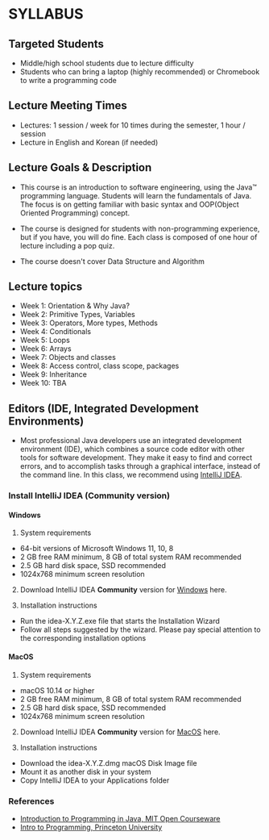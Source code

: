 # SYLLABUS

## Targeted Students
- Middle/high school students due to lecture difficulty
- Students who can bring a laptop (highly recommended) or Chromebook to write a programming code

## Lecture Meeting Times
- Lectures: 1 session / week for 10 times during the semester, 1 hour / session
- Lecture in English and Korean (if needed)

## Lecture Goals & Description
- This course is an introduction to software engineering, using the Java™ programming language. Students will learn the fundamentals of Java. The focus is on getting familiar with basic syntax and OOP(Object Oriented Programming) concept.

- The course is designed for students with non-programming experience, but if you have, you will do fine. Each class is composed of one hour of lecture including a pop quiz.

- The course doesn't cover Data Structure and Algorithm

## Lecture topics
- Week 1: Orientation & Why Java?
- Week 2: Primitive Types, Variables
- Week 3: Operators, More types, Methods
- Week 4: Conditionals
- Week 5: Loops
- Week 6: Arrays
- Week 7: Objects and classes
- Week 8: Access control, class scope, packages
- Week 9: Inheritance
- Week 10: TBA

## Editors (IDE, Integrated Development Environments)
- Most professional Java developers use an integrated development environment (IDE), which combines a source code editor with other tools for software development. They make it easy to find and correct errors, and to accomplish tasks through a graphical interface, instead of the command line. In this class, we recommend using [IntelliJ IDEA](https://www.jetbrains.com/idea/).


### Install IntelliJ IDEA (Community version)
#### Windows
1. System requirements
  - 64-bit versions of Microsoft Windows 11, 10, 8
  - 2 GB free RAM minimum, 8 GB of total system RAM recommended
  - 2.5 GB hard disk space, SSD recommended
  - 1024x768 minimum screen resolution

2. Download IntelliJ IDEA **Community** version for [Windows](https://www.jetbrains.com/idea/download/#section=windows) here.

3. Installation instructions
  - Run the idea-X.Y.Z.exe file that starts the Installation Wizard
  - Follow all steps suggested by the wizard. Please pay special attention to the corresponding installation options

#### MacOS
1. System requirements
  - macOS 10.14 or higher
  - 2 GB free RAM minimum, 8 GB of total system RAM recommended
  - 2.5 GB hard disk space, SSD recommended
  - 1024x768 minimum screen resolution

2. Download IntelliJ IDEA **Community** version for [MacOS](https://www.jetbrains.com/idea/download/#section=mac) here.

3. Installation instructions
  - Download the idea-X.Y.Z.dmg macOS Disk Image file
  - Mount it as another disk in your system
  - Copy IntelliJ IDEA to your Applications folder

### References
- [Introduction to Programming in Java, MIT Open Courseware](https://ocw.mit.edu/courses/6-092-introduction-to-programming-in-java-january-iap-2010/)
- [Intro to Programming, Princeton University](https://introcs.cs.princeton.edu/java/lectures/)
